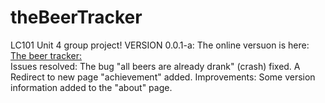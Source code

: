 # theBeerTracker
LC101 Unit 4 group project!
VERSION 0.0.1-a:
 The online versuon is here: [The beer tracker:](http://ec2-54-244-176-143.us-west-2.compute.amazonaws.com/)  
  Issues resolved:
      The bug "all beers are already drank" (crash) fixed. A Redirect to new page "achievement" added. 
  Improvements:
      Some version information added to the "about" page.
